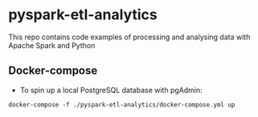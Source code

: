 # pyspark-etl-analytics
This repo contains code examples of processing and analysing data with Apache Spark and Python

## Docker-compose

* To spin up a local PostgreSQL database with pgAdmin:

```
docker-compose -f ./pyspark-etl-analytics/docker-compose.yml up
```

